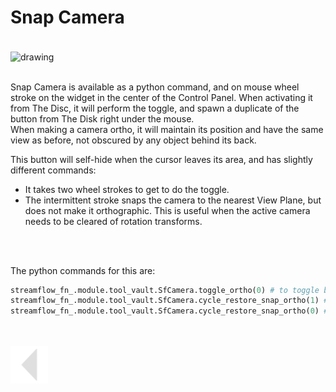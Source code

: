 
# Snap Camera
<br>
<img src="../../media/gif/Camera Snap Demo.gif" alt="drawing" align="center" width="1200"/><br><br>


Snap Camera is available as a python command, and on mouse wheel stroke on the widget in the center of the Control Panel.
When activating it from The Disc, it will perform the toggle, and spawn a duplicate of the button from The Disk right under the mouse.<br>
When making a camera ortho, it will maintain its position and have the same view as before, not obscured by any object behind its back.<br>

This button will self-hide when the cursor leaves its area, and has slightly different commands:
  * It takes two wheel strokes to get to do the toggle.
  * The intermittent stroke snaps the camera to the nearest View Plane, but does not make it orthographic. This is useful when the active camera needs to be cleared of rotation transforms.
<br>
<br>

The python commands for this are:

```python
streamflow_fn_.module.tool_vault.SfCamera.toggle_ortho(0) # to toggle between current position and snapped ortho
streamflow_fn_.module.tool_vault.SfCamera.cycle_restore_snap_ortho(1) # if camera not ortho, nor snapped to a view, snap, if snapped, make ortho
streamflow_fn_.module.tool_vault.SfCamera.cycle_restore_snap_ortho(0) # of ortho, restore to snapped, if snapped, restore to original position
```
<br>
<br>



<a href="../../README.md#snap-camera">
    <img src="../../media/icons/Arrow_v2_LEFT.png" alt="BackArrow" height="60">
</a>